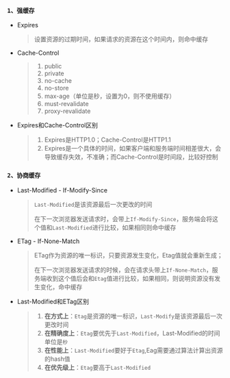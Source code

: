 ### `1、强缓存`

- Expires

  > 设置资源的过期时间，如果请求的资源在这个时间内，则命中缓存

- Cache-Control

  > 1. public
  > 2. private
  > 3. no-cache
  > 4. no-store
  > 5. max-age（单位是秒，设置为0，则不使用缓存）
  > 6. must-revalidate
  > 7. proxy-revalidate

- Expires和Cache-Control区别

  > 1. Expires是HTTP1.0；Cache-Control是HTTP1.1
  > 2. Expires是一个具体的时间，如果客户端和服务端时间相差很大，会导致缓存失效，不准确；而Cache-Control是时间段，比较好控制

### `2、协商缓存`

- Last-Modified - If-Modify-Since

  > `Last-Modified`是该资源最后一次更改的时间
  >
  > 在下一次浏览器发送请求时，会带上`If-Modify-Since`，服务端会将这个值和`Last-Modified`进行比较，如果相同则命中缓存

- ETag - If-None-Match

  > ETag作为资源的唯一标识，只要资源发生变化，Etag值就会重新生成；
  >
  > 在下一次浏览器发送请求的时候，会在请求头带上`If-None-Match`，服务端收到这个值后会和`Etag`值进行比较，如果相同，则说明资源没有发生变化，命中缓存

- Last-Modified和ETag区别

  > 1. **在方式上**：`Etag`是资源的唯一标识，`Last-Modify`是该资源最后一次更改时间
  > 2. **在精确度上**：`Etag`要优先于`Last-Modified`，Last-Modified的时间单位是`秒`
  > 3. **在性能上**：`Last-Modified`要好于`Etag`,Eag需要通过算法计算出资源的hash值
  > 4. **在优先级上**：`Etag`要高于`Last-Modified`

